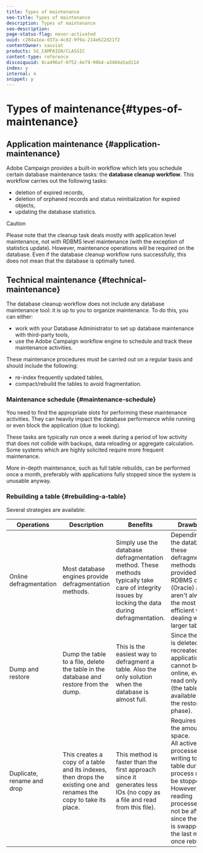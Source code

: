 ```yaml
---
title: Types of maintenance
seo-title: Types of maintenance
description: Types of maintenance
seo-description: 
page-status-flag: never-activated
uuid: c284a1ea-d37a-4c02-9f9a-214e622d21f2
contentOwner: sauviat
products: SG_CAMPAIGN/CLASSIC
content-type: reference
discoiquuid: 8ca496af-8f52-4e79-90b4-a3404a5ad11d
index: y
internal: n
snippet: y
---
```


# Types of maintenance{#types-of-maintenance}

## Application maintenance {#application-maintenance}

Adobe Campaign provides a built-in workflow which lets you schedule certain database maintenance tasks: the **database cleanup workflow**. This workflow carries out the following tasks:

* deletion of expired records,
* deletion of orphaned records and status reinitialization for expired objects,
* updating the database statistics.

>[!CAUTION]
>
>Please note that the cleanup task deals mostly with application level maintenance, not with RDBMS level maintenance (with the exception of statistics update). However, maintenance operations will be required on the database. Even if the database cleanup workflow runs successfully, this does not mean that the database is optimally tuned.

## Technical maintenance {#technical-maintenance}

The database cleanup workflow does not include any database maintenance tool: it is up to you to organize maintenance. To do this, you can either:

* work with your Database Administrator to set up database maintenance with third-party tools,
* use the Adobe Campaign workflow engine to schedule and track these maintenance activities.

These maintenance procedures must be carried out on a regular basis and should include the following:

* re-index frequently updated tables,
* compact/rebuild the tables to avoid fragmentation.

### Maintenance schedule {#maintenance-schedule}

You need to find the appropriate slots for performing these maintenance activities. They can heavily impact the database performance while running or even block the application (due to locking).

These tasks are typically run once a week during a period of low activity that does not collide with backups, data reloading or aggregate calculation. Some systems which are highly solicited require more frequent maintenance.

More in-depth maintenance, such as full table rebuilds, can be performed once a month, preferably with applications fully stopped since the system is unusable anyway.

### Rebuilding a table {#rebuilding-a-table}

Several strategies are available:

<table> 
 <thead> 
  <tr> 
   <th> Operations </th> 
   <th> Description </th> 
   <th> Benefits </th> 
   <th> Drawbacks </th> 
  </tr> 
 </thead> 
 <tbody> 
  <tr> 
   <td> Online defragmentation<br /> </td> 
   <td> Most database engines provide defragmentation methods.<br /> </td> 
   <td> Simply use the database defragmentation method. These methods typically take care of integrity issues by locking the data during defragmentation.<br /> </td> 
   <td> Depending on the database, these defragmentation methods can be provided as an RDBMS option (Oracle) and aren't always the most efficient way of dealing with larger tables.<br /> </td> 
  </tr> 
  <tr> 
   <td> Dump and restore<br /> </td> 
   <td> Dump the table to a file, delete the table in the database and restore from the dump.<br /> </td> 
   <td> This is the easiest way to defragment a table. Also the only solution when the database is almost full.<br /> </td> 
   <td> Since the table is deleted and recreated, the application cannot be left online, even in read only mode (the table is not available during the restore phase).<br /> </td> 
  </tr> 
  <tr> 
   <td> Duplicate, rename and drop<br /> </td> 
   <td> This creates a copy of a table and its indexes, then drops the existing one and renames the copy to take its place.<br /> </td> 
   <td> This method is faster than the first approach since it generates less IOs (no copy as a file and read from this file).<br /> </td> 
   <td> Requires twice the amount of space.<br /> All active processes writing to the table during the process must be stopped. However, reading processes will not be affected, since the table is swapped at the last moment once rebuilt. <br /> </td> 
  </tr> 
 </tbody> 
</table>

